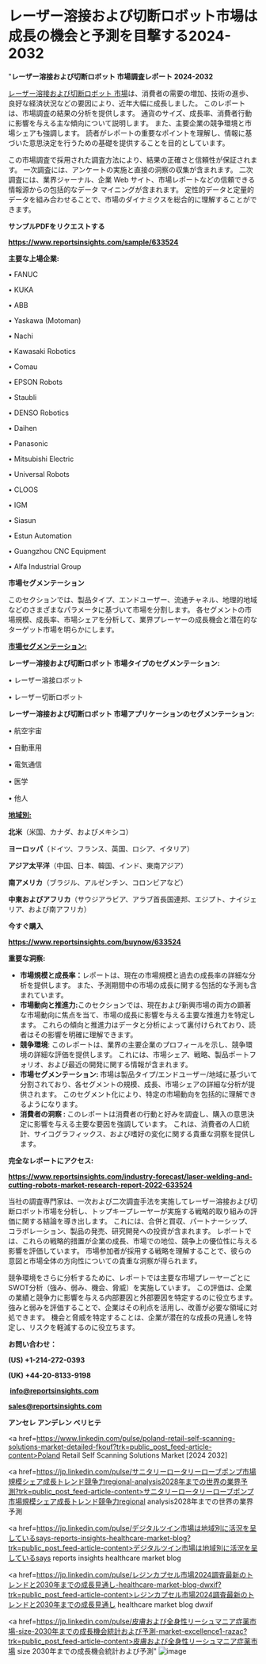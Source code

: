 # レーザー溶接および切断ロボット市場は成長の機会と予測を目撃する2024-2032

"<strong>レーザー溶接および切断ロボット 市場調査レポート 2024-2032</strong>

<a href=https://www.reportsinsights.com/sample/633524>レーザー溶接および切断ロボット 市場</a>は、消費者の需要の増加、技術の進歩、良好な経済状況などの要因により、近年大幅に成長しました。 このレポートは、市場調査の結果の分析を提供します。 通貨のサイズ、成長率、消費者行動に影響を与える主な傾向について説明します。 また、主要企業の競争環境と市場シェアも強調します。 読者がレポートの重要なポイントを理解し、情報に基づいた意思決定を行うための基礎を提供することを目的としています。

この市場調査で採用された調査方法により、結果の正確さと信頼性が保証されます。 一次調査には、アンケートの実施と直接の洞察の収集が含まれます。 二次調査には、業界ジャーナル、企業 Web サイト、市場レポートなどの信頼できる情報源からの包括的なデータ マイニングが含まれます。 定性的データと定量的データを組み合わせることで、市場のダイナミクスを総合的に理解することができます。

<strong><b>サンプルPDFをリクエストする</b></strong>

<a href=https://www.reportsinsights.com/sample/633524><strong><u>https://www.reportsinsights.com/sample/633524</u></strong></a>

<strong>主要な上場企業:</strong>

• FANUC

• KUKA

• ABB

• Yaskawa (Motoman)

• Nachi

• Kawasaki Robotics

• Comau

• EPSON Robots

• Staubli

• DENSO Robotics

• Daihen

• Panasonic

• Mitsubishi Electric

• Universal Robots

• CLOOS

• IGM

• Siasun

• Estun Automation

• Guangzhou CNC Equipment

• Alfa Industrial Group

<strong>市場セグメンテーション</strong>

このセクションでは、製品タイプ、エンドユーザー、流通チャネル、地理的地域などのさまざまなパラメータに基づいて市場を分割します。 各セグメントの市場規模、成長率、市場シェアを分析して、業界プレーヤーの成長機会と潜在的なターゲット市場を明らかにします。

<strong><u>市場セグメンテーション</u></strong><strong><u>:</u></strong>

<strong>レーザー溶接および切断ロボット 市場タイプのセグメンテーション:</strong>

• レーザー溶接ロボット

• レーザー切断ロボット

<strong>レーザー溶接および切断ロボット 市場アプリケーションのセグメンテーション:</strong>

• 航空宇宙

• 自動車用

• 電気通信

• 医学

• 他人

<strong><u>地域別</u></strong><strong><u>:</u></strong>

<strong>北米</strong>（米国、カナダ、およびメキシコ）

<strong>ヨーロッパ</strong>（ドイツ、フランス、英国、ロシア、イタリア）

<strong>アジア太平洋</strong>（中国、日本、韓国、インド、東南アジア）

<strong>南アメリカ</strong>（ブラジル、アルゼンチン、コロンビアなど）

<strong>中東およびアフリカ</strong>（サウジアラビア、アラブ首長国連邦、エジプト、ナイジェリア、および南アフリカ）

<strong>今すぐ購入</strong>

<a href=https://www.reportsinsights.com/buynow/633524><strong><u>https://www.reportsinsights.com/buynow/633524</u></strong></a>

<strong>重要な洞察:</strong>
<ul>
  <li><strong>市場規模と成長率：</strong>レポートは、現在の市場規模と過去の成長率の詳細な分析を提供します。 また、予測期間中の市場の成長に関する包括的な予測も含まれています。</li>
  <li><strong>市場動向と推進力:</strong>このセクションでは、現在および新興市場の両方の顕著な市場動向に焦点を当て、市場の成長に影響を与える主要な推進力を特定します。 これらの傾向と推進力はデータと分析によって裏付けられており、読者はその影響を明確に理解できます。</li>
  <li><strong>競争環境</strong>: このレポートは、業界の主要企業のプロフィールを示し、競争環境の詳細な評価を提供します。 これには、市場シェア、戦略、製品ポートフォリオ、および最近の開発に関する情報が含まれます。</li>
  <li><strong>市場セグメンテーション: </strong>市場は製品タイプ/エンドユーザー/地域に基づいて分割されており、各セグメントの規模、成長、市場シェアの詳細な分析が提供されます。 このセグメント化により、特定の市場動向を包括的に理解できるようになります。</li>
  <li><strong>消費者の洞察 : </strong>このレポートは消費者の行動と好みを調査し、購入の意思決定に影響を与える主要な要因を強調しています。 これは、消費者の人口統計、サイコグラフィックス、および嗜好の変化に関する貴重な洞察を提供します。</li>
</ul>
<strong>完全なレポートにアクセス:</strong>

<a href=https://www.reportsinsights.com/industry-forecast/laser-welding-and-cutting-robots-market-research-report-2022-633524><strong><u><b>https://www.reportsinsights.com/industry-forecast/laser-welding-and-cutting-robots-market-research-report-2022-633524</b></u></strong></a>

当社の調査専門家は、一次および二次調査手法を実施してレーザー溶接および切断ロボット市場を分析し、トップキープレーヤーが実施する戦略的取り組みの評価に関する結論を導き出します。 これには、合併と買収、パートナーシップ、コラボレーション、製品の発売、研究開発への投資が含まれます。 レポートでは、これらの戦略的措置が企業の成長、市場での地位、競争上の優位性に与える影響を評価しています。 市場参加者が採用する戦略を理解することで、彼らの意図と市場全体の方向性についての貴重な洞察が得られます。

競争環境をさらに分析するために、レポートでは主要な市場プレーヤーごとにSWOT分析（強み、弱み、機会、脅威）を実施しています。 この評価は、企業の業績と競争力に影響を与える内部要因と外部要因を特定するのに役立ちます。 強みと弱みを評価することで、企業はその利点を活用し、改善が必要な領域に対処できます。 機会と脅威を特定することは、企業が潜在的な成長の見通しを特定し、リスクを軽減するのに役立ちます。

<strong>お問い合わせ：</strong>

<strong>(US) +1-214-272-0393</strong>

<strong>(UK) +44-20-8133-9198</strong>

<strong> </strong><a href=info@reportsinsights.com><strong><u>info@reportsinsights.com</u></strong></a>

<a href=sales@reportsinsights.com><strong><u>sales@reportsinsights.com</u></strong></a>

<strong>アンセレ アンデレン ベリヒテ</strong>

<a href=https://www.linkedin.com/pulse/poland-retail-self-scanning-solutions-market-detailed-fkouf?trk=public_post_feed-article-content>Poland Retail Self Scanning Solutions Market [2024 2032]</a>

<a href=https://jp.linkedin.com/pulse/サニタリーロータリーローブポンプ市場規模シェア成長トレンド競争力regional-analysis2028年までの世界の業界予測?trk=public_post_feed-article-content>サニタリーロータリーローブポンプ市場規模シェア成長トレンド競争力regional analysis2028年までの世界の業界予測</a>

<a href=https://jp.linkedin.com/pulse/デジタルツイン市場は地域別に活況を呈しているsays-reports-insights-healthcare-market-blog?trk=public_post_feed-article-content>デジタルツイン市場は地域別に活況を呈しているsays reports insights healthcare market blog</a>

<a href=https://jp.linkedin.com/pulse/レジンカプセル市場2024調査最新のトレンドと2030年までの成長見通し-healthcare-market-blog-dwxif?trk=public_post_feed-article-content>レジンカプセル市場2024調査最新のトレンドと2030年までの成長見通し healthcare market blog dwxif</a>

<a href=https://jp.linkedin.com/pulse/皮膚および全身性リーシュマニア症薬市場-size-2030年までの成長機会統計および予測-market-excellence1-razac?trk=public_post_feed-article-content>皮膚および全身性リーシュマニア症薬市場 size 2030年までの成長機会統計および予測</a>"
![image](https://github.com/gayatrid12/RIMarketpulse/assets/158473851/ac9dbf73-318b-4a00-ae9d-d2d27278c7b7)
